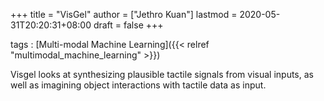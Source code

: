 +++
title = "VisGel"
author = ["Jethro Kuan"]
lastmod = 2020-05-31T20:20:31+08:00
draft = false
+++

tags
: [Multi-modal Machine Learning]({{< relref "multimodal_machine_learning" >}})

Visgel looks at synthesizing plausible tactile signals from visual inputs, as well as imagining object interactions with tactile data as input.
